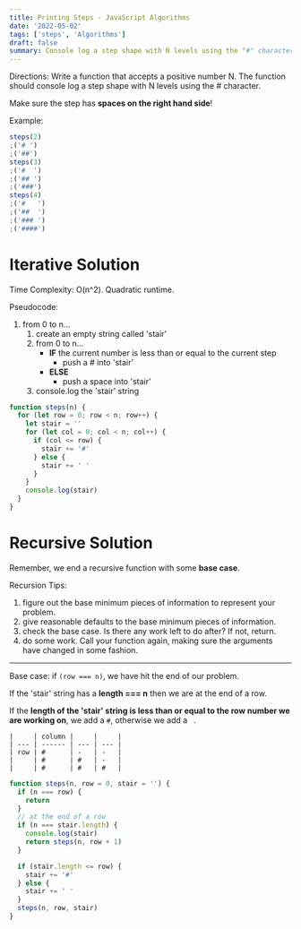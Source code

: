```yaml
---
title: Printing Steps - JavaScript Algorithms
date: '2022-05-02'
tags: ['steps', 'Algorithms']
draft: false
summary: Console log a step shape with N levels using the "#" character.
---
```


Directions: Write a function that accepts a positive number N. The function should console log a step shape with N levels using the # character.

Make sure the step has **spaces on the right hand side**!

Example:

```js
steps(2)
;('# ')
;('##')
steps(3)
;('#  ')
;('## ')
;('###')
steps(4)
;('#   ')
;('##  ')
;('### ')
;('####')
```

# Iterative Solution

Time Complexity: O(n^2). Quadratic runtime.

Pseudocode:

1. from 0 to n...
   1. create an empty string called 'stair'
   2. from 0 to n...
      - **IF** the current number is less than or equal to the current step
        - push a # into 'stair'
      - **ELSE**
        - push a space into 'stair'
   3. console.log the 'stair' string

```js
function steps(n) {
  for (let row = 0; row < n; row++) {
    let stair = ''
    for (let col = 0; col < n; col++) {
      if (col <= row) {
        stair += '#'
      } else {
        stair += ' '
      }
    }
    console.log(stair)
  }
}
```

# Recursive Solution

Remember, we end a recursive function with some **base case**.

Recursion Tips:

1. figure out the base minimum pieces of information to represent your problem.
2. give reasonable defaults to the base minimum pieces of information.
3. check the base case. Is there any work left to do after? If not, return.
4. do some work. Call your function again, making sure the arguments have changed in some fashion.

---

Base case: if `(row === n)`, we have hit the end of our problem.

If the 'stair' string has a **length === n** then we are at the end of a row.

If the **length of the 'stair' string is less than or equal to the row number we are working on**, we add a `#`, otherwise we add a ` `.

```
|     | column |     |     |
| --- | ------ | --- | --- |
| row | #      | -   | -   |
|     | #      | #   | -   |
|     | #      | #   | #   |
```

```js
function steps(n, row = 0, stair = '') {
  if (n === row) {
    return
  }
  // at the end of a row
  if (n === stair.length) {
    console.log(stair)
    return steps(n, row + 1)
  }

  if (stair.length <= row) {
    stair += '#'
  } else {
    stair += ' '
  }
  steps(n, row, stair)
}
```
